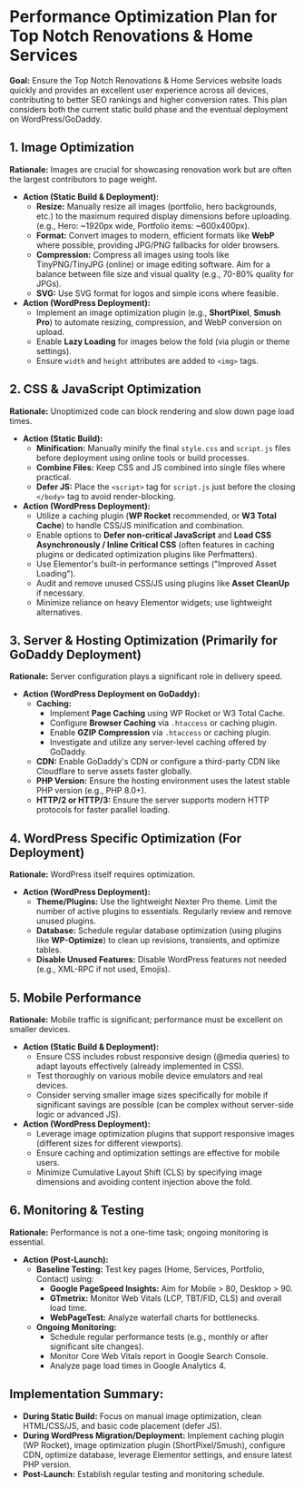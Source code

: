 # Performance Optimization Plan for Top Notch Renovations & Home Services

**Goal:** Ensure the Top Notch Renovations & Home Services website loads quickly and provides an excellent user experience across all devices, contributing to better SEO rankings and higher conversion rates. This plan considers both the current static build phase and the eventual deployment on WordPress/GoDaddy.

## 1. Image Optimization

**Rationale:** Images are crucial for showcasing renovation work but are often the largest contributors to page weight.

*   **Action (Static Build & Deployment):**
    *   **Resize:** Manually resize all images (portfolio, hero backgrounds, etc.) to the maximum required display dimensions before uploading. (e.g., Hero: ~1920px wide, Portfolio items: ~600x400px).
    *   **Format:** Convert images to modern, efficient formats like **WebP** where possible, providing JPG/PNG fallbacks for older browsers.
    *   **Compression:** Compress all images using tools like TinyPNG/TinyJPG (online) or image editing software. Aim for a balance between file size and visual quality (e.g., 70-80% quality for JPGs).
    *   **SVG:** Use SVG format for logos and simple icons where feasible.
*   **Action (WordPress Deployment):**
    *   Implement an image optimization plugin (e.g., **ShortPixel**, **Smush Pro**) to automate resizing, compression, and WebP conversion on upload.
    *   Enable **Lazy Loading** for images below the fold (via plugin or theme settings).
    *   Ensure `width` and `height` attributes are added to `<img>` tags.

## 2. CSS & JavaScript Optimization

**Rationale:** Unoptimized code can block rendering and slow down page load times.

*   **Action (Static Build):**
    *   **Minification:** Manually minify the final `style.css` and `script.js` files before deployment using online tools or build processes.
    *   **Combine Files:** Keep CSS and JS combined into single files where practical.
    *   **Defer JS:** Place the `<script>` tag for `script.js` just before the closing `</body>` tag to avoid render-blocking.
*   **Action (WordPress Deployment):**
    *   Utilize a caching plugin (**WP Rocket** recommended, or **W3 Total Cache**) to handle CSS/JS minification and combination.
    *   Enable options to **Defer non-critical JavaScript** and **Load CSS Asynchronously / Inline Critical CSS** (often features in caching plugins or dedicated optimization plugins like Perfmatters).
    *   Use Elementor's built-in performance settings ("Improved Asset Loading").
    *   Audit and remove unused CSS/JS using plugins like **Asset CleanUp** if necessary.
    *   Minimize reliance on heavy Elementor widgets; use lightweight alternatives.

## 3. Server & Hosting Optimization (Primarily for GoDaddy Deployment)

**Rationale:** Server configuration plays a significant role in delivery speed.

*   **Action (WordPress Deployment on GoDaddy):**
    *   **Caching:**
        *   Implement **Page Caching** using WP Rocket or W3 Total Cache.
        *   Configure **Browser Caching** via `.htaccess` or caching plugin.
        *   Enable **GZIP Compression** via `.htaccess` or caching plugin.
        *   Investigate and utilize any server-level caching offered by GoDaddy.
    *   **CDN:** Enable GoDaddy's CDN or configure a third-party CDN like Cloudflare to serve assets faster globally.
    *   **PHP Version:** Ensure the hosting environment uses the latest stable PHP version (e.g., PHP 8.0+).
    *   **HTTP/2 or HTTP/3:** Ensure the server supports modern HTTP protocols for faster parallel loading.

## 4. WordPress Specific Optimization (For Deployment)

**Rationale:** WordPress itself requires optimization.

*   **Action (WordPress Deployment):**
    *   **Theme/Plugins:** Use the lightweight Nexter Pro theme. Limit the number of active plugins to essentials. Regularly review and remove unused plugins.
    *   **Database:** Schedule regular database optimization (using plugins like **WP-Optimize**) to clean up revisions, transients, and optimize tables.
    *   **Disable Unused Features:** Disable WordPress features not needed (e.g., XML-RPC if not used, Emojis).

## 5. Mobile Performance

**Rationale:** Mobile traffic is significant; performance must be excellent on smaller devices.

*   **Action (Static Build & Deployment):**
    *   Ensure CSS includes robust responsive design (@media queries) to adapt layouts effectively (already implemented in CSS).
    *   Test thoroughly on various mobile device emulators and real devices.
    *   Consider serving smaller image sizes specifically for mobile if significant savings are possible (can be complex without server-side logic or advanced JS).
*   **Action (WordPress Deployment):**
    *   Leverage image optimization plugins that support responsive images (different sizes for different viewports).
    *   Ensure caching and optimization settings are effective for mobile users.
    *   Minimize Cumulative Layout Shift (CLS) by specifying image dimensions and avoiding content injection above the fold.

## 6. Monitoring & Testing

**Rationale:** Performance is not a one-time task; ongoing monitoring is essential.

*   **Action (Post-Launch):**
    *   **Baseline Testing:** Test key pages (Home, Services, Portfolio, Contact) using:
        *   **Google PageSpeed Insights:** Aim for Mobile > 80, Desktop > 90.
        *   **GTmetrix:** Monitor Web Vitals (LCP, TBT/FID, CLS) and overall load time.
        *   **WebPageTest:** Analyze waterfall charts for bottlenecks.
    *   **Ongoing Monitoring:**
        *   Schedule regular performance tests (e.g., monthly or after significant site changes).
        *   Monitor Core Web Vitals report in Google Search Console.
        *   Analyze page load times in Google Analytics 4.

## Implementation Summary:

*   **During Static Build:** Focus on manual image optimization, clean HTML/CSS/JS, and basic code placement (defer JS).
*   **During WordPress Migration/Deployment:** Implement caching plugin (WP Rocket), image optimization plugin (ShortPixel/Smush), configure CDN, optimize database, leverage Elementor settings, and ensure latest PHP version.
*   **Post-Launch:** Establish regular testing and monitoring schedule.

